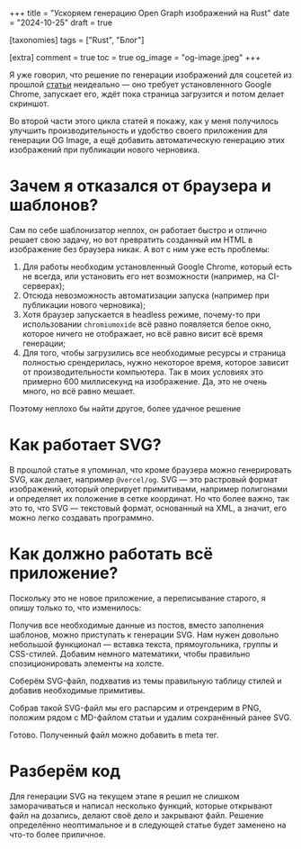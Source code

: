 +++
title = "Ускоряем генерацию Open Graph изображений на Rust"
date = "2024-10-25"
draft = true

[taxonomies]
tags = ["Rust", "Блог"]

[extra]
comment = true
toc = true
og_image = "og-image.jpeg"
+++

Я уже говорил, что решение по генерации изображений для соцсетей из прошлой [статьи](/posts/ogimages-rust) неидеально &mdash; оно требует установленного Google Chrome, запускает его, ждёт пока страница загрузится и потом делает скриншот.

Во второй части этого цикла статей я покажу, как у меня получилось улучшить производительность и удобство своего приложения для генерации OG Image, а ещё добавить автоматическую генерацию этих изображений при публикации нового черновика.

<!--more-->

# Зачем я отказался от браузера и шаблонов?

Сам по себе шаблонизатор неплох, он работает быстро и отлично решает свою задачу, но вот превратить созданный им HTML в изображение без браузера никак. А вот с ним уже есть проблемы:

1. Для работы необходим установленный Google Chrome, который есть не всегда, или установить его нет возможности (например, на CI-серверах);
2. Отсюда невозможность автоматизации запуска (например при публикации нового черновика);
3. Хотя браузер запускается в headless режиме, почему-то при использовании `chromiumoxide` всё равно появляется белое окно, которое ничего не отображает, но всё равно висит всё время генерации;
4. Для того, чтобы загрузились все необходимые ресурсы и страница полностью срендерилась, нужно некоторое время, которое зависит от производительности компьютера. Так в моих условиях это примерно 600 миллисекунд на изображение. Да, это не очень много, но всё равно мешает.

Поэтому неплохо бы найти другое, более удачное решение

# Как работает SVG?

В прошлой статье я упоминал, что кроме браузера можно генерировать SVG, как делает, например `@vercel/og`. SVG &mdash; это растровый формат изображений, который оперирует примитивами, например полигонами и определяет их положение в сетке координат. Но что более важно, так это то, что SVG &mdash; текстовый формат, основанный на XML, а значит, его можно легко создавать программно.

# Как должно работать всё приложение?

Поскольку это не новое приложение, а переписывание старого, я опишу только то, что изменилось:

Получив все необходимые данные из постов, вместо заполнения шаблонов, можно приступать к генерации SVG. Нам нужен довольно небольшой функционал &mdash; вставка текста, прямоугольника, группы и CSS-стилей. Добавим немного математики, чтобы правильно спозиционировать элементы на холсте.

Соберём SVG-файл, подхватив из темы правильную таблицу стилей и добавив необходимые примитивы.

Собрав такой SVG-файл мы его распарсим и отрендерим в PNG, положим рядом с MD-файлом статьи и удалим сохранённый ранее SVG.

Готово. Полученный файл можно добавить в meta тег.

# Разберём код

Для генерации SVG на текущем этапе я решил не слишком заморачиваться и написал несколько функций, которые открывают файл на дозапись, делают своё дело и закрывают файл. Решение определённо неоптимальное и в следующей статье будет заменено на что-то более приличное.